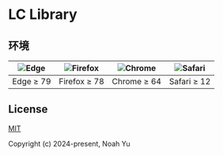 # LC Library

## 环境

| ![Edge](https://cdn.jsdelivr.net/npm/@browser-logos/edge@2.0.5/edge_32x32.png) | ![Firefox](https://cdn.jsdelivr.net/npm/@browser-logos/firefox@3.0.9/firefox_32x32.png) | ![Chrome](https://cdn.jsdelivr.net/npm/@browser-logos/chrome@2.0.0/chrome_32x32.png) | ![Safari](https://cdn.jsdelivr.net/npm/@browser-logos/safari@2.1.0/safari_32x32.png) |
| :----------------------------------------------------------------------------: | :-------------------------------------------------------------------------------------: | :----------------------------------------------------------------------------------: | :----------------------------------------------------------------------------------: |
|                                   Edge ≥ 79                                    |                                      Firefox ≥ 78                                       |                                     Chrome ≥ 64                                      |                                     Safari ≥ 12                                      |

## License

[MIT](https://opensource.org/licenses/MIT)

Copyright (c) 2024-present, Noah Yu
